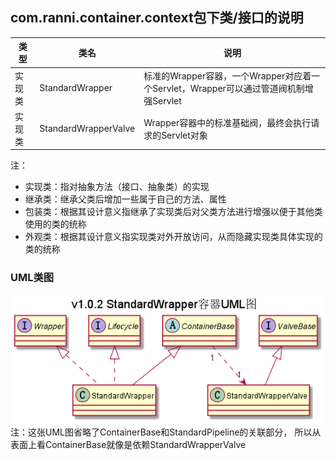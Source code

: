 ## com.ranni.container.context包下类/接口的说明

|类型|类名|说明|
|---|---|---|
|实现类|StandardWrapper|标准的Wrapper容器，一个Wrapper对应着一个Servlet，Wrapper可以通过管道阀机制增强Servlet|
|实现类|StandardWrapperValve|Wrapper容器中的标准基础阀，最终会执行请求的Servlet对象|

   
注：  
- 实现类：指对抽象方法（接口、抽象类）的实现
- 继承类：继承父类后增加一些属于自己的方法、属性
- 包装类：根据其设计意义指继承了实现类后对父类方法进行增强以便于其他类使用的类的统称
- 外观类：根据其设计意义指实现类对外开放访问，从而隐藏实现类具体实现的类的统称

### UML类图
![img](../../../../../../../uml/v1.0.2/wrapper.png)
注：这张UML图省略了ContainerBase和StandardPipeline的关联部分，
所以从表面上看ContainerBase就像是依赖StandardWrapperValve